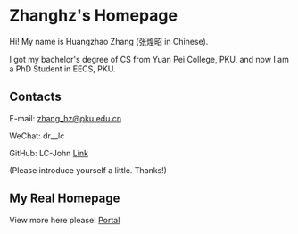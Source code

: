 # Zhanghz's Homepage

Hi! My name is Huangzhao Zhang (张煌昭 in Chinese).

I got my bachelor's degree of CS from Yuan Pei College, PKU, and now I am a PhD Student in EECS, PKU.

## Contacts

  E-mail: zhang_hz@pku.edu.cn

  WeChat: dr__lc

  GitHub: LC-John [Link](https://github.com/LC-John)

(Please introduce yourself a little. Thanks!)

## My Real Homepage

View more here please! [Portal](http://drlc5417.top/)
